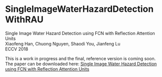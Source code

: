 # SingleImageWaterHazardDetectionWithRAU
Single Image Water Hazard Detection using FCN with Reflection Attention Units
<br>Xiaofeng Han, Chuong Nguyen, Shaodi You, Jianfeng Lu
<br>ECCV 2018

This is a work in progress and the final, reference version is coming soon. 
The paper can be downloaded here: [Single Image Water Hazard Detection using FCN with Reflection Attention Units](https://cloudstor.aarnet.edu.au/sender/download.php?token=f7fe4dfc-4401-a50e-79d8-02bfe704639a&files_ids=3603632)
